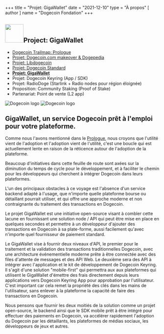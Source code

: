 +++
title = "Projet: GigaWallet" 
date = "2021-12-10"
type = "À propos"
[ author ]
name = "Dogecoin Fondation"
+++

<section class="presentation">
<div class="left">

<div class="title">


 ## <img width="60px" style='display: inline;' src="/marker.png"/>Project: GigaWallet 

<div class="underline"></div>
</div>

<div class="description">
 
* [Dogecoin Trailmap: Prologue](/trailmap/prologue/) 
* [Projet: Dogecoin.com makeover & Dogepedia](/trailmap/website/)
* [Projet: Libdogecoin](/trailmap/libdogecoin/)
* [Projet: Dogecoin Standard](/trailmap/standard/)
* [**Projet: GigaWallet**](/trailmap/gigawallet/)
* Projet: Dogecoin Keyring (App / SDK)
* Projet: RadioDoge (Starlink + Radio nodes pour région éloignée)
* Proposition: Community Staking (Proof of Stake)
* Partenariat: Point de vente (L2 app) 
</div>

</div>

<div class="right">
<img class="dogegoin-light" src="/logo-gigawallet.jpg" alt="Dogecoin logo">
<img class="dogegoin-dark" src="/logo-gigawallet.jpg" alt="Dogecoin logo">
</div>


</section>

<section class='board'>

## GigaWallet, un service Dogecoin prêt à l'emploi pour votre plateforme.

Comme nous l'avons mentionné dans le [Prologue](/trailmap/prologue), nous croyons que l'utilité 
vient de l'adoption et l'adoption vient de l'utilité, c'est une boucle qui est 
actuellement lente en raison de la réticence autour de l'adoption de la plateforme. 
  
Beaucoup d'initiatives dans cette feuille de route sont axées sur la diminution du temps de cycle
pour le développement, et à faciliter le chemin pour les développeurs qui cherchent à intégrer Dogecoin
dans leurs plateformes.

L'un des principaux obstacles à ce voyage est l'absence d'un service backend adapté à l'usage, que n'importe quelle plateforme bourse ou détaillant pourrait utiliser, et
qui offre une approche moderne et non contraignante du traitement des transactions en Dogecoin.

Le projet GigaWallet est une initiative open-source visant à combler cette lacune en
fournissant une solution node / API qui peut être mise en place en quelques secondes et permettre à un développeur
d'ajouter des transactions en Dogecoin à sa plate-forme, aussi facilement qu'avec n'importe quel fournisseur de
paiement standard.

Le GigaWallet vise à fournir deux niveaux d'API, le premier pour le traitement et la validation des transactions traditionnelles Dogecoin, avec une architecture événementielle moderne prête à être connectée
avec des files d'attente de messages et des API Web. Le deuxième sera des API à intégrer avec l'application et le kit de développement de Dogecoin Keyring. Il s'agit d'une solution "mobile-first" qui permettra aux
aux plateformes qui utilisent le GigaWallet d'émettre des frais directement depuis leurs applications vers 
Dogecoin Keyring App pour approbation par l'utilisateur. C'est important car cela remet 
la propriété des clés dans les mains de l'utilisateur, sans enlever à la plateforme la capacité de faire des transactions en Dogecoin.

Nous pensons que fournir les deux moitiés de la solution comme un projet open-source, 
le backend ainsi que le SDK mobile prêt à être intégré pour effectuer des paiements en Dogecoin, va
accélérer rapidement l'adoption du Dogecoin par les détaillants, les plateformes de médias sociaux, 
les développeurs de jeux et autres. 


</section>
